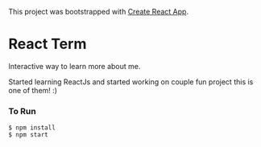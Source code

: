 This project was bootstrapped with [Create React App](https://github.com/facebookincubator/create-react-app).

# React Term

Interactive way to learn more about me.

Started learning ReactJs and started working on couple fun project this is one of them! :) 



### To Run
```
$ npm install
$ npm start
```
